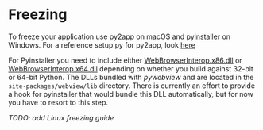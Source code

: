 # Freezing

To freeze your application use [py2app](https://py2app.readthedocs.io/en/latest/) on macOS and [pyinstaller](https://www.pyinstaller.org/) on Windows. For a reference setup.py for py2app, look [here](https://github.com/r0x0r/pywebview/blob/master/examples/py2app_setup.py)

For Pyinstaller you need to include either [WebBrowserInterop.x86.dll](https://github.com/r0x0r/pywebview/blob/master/webview/lib/WebBrowserInterop.x86.dll) or [WebBrowserInterop.x64.dll](https://github.com/r0x0r/pywebview/blob/master/webview/lib/WebBrowserInterop.x64.dll) depending on whether you build against 32-bit or 64-bit Python. The DLLs bundled with _pywebview_ and are located in the `site-packages/webview/lib` directory. There is currently an effort to provide a hook for pyinstaller that would bundle this DLL automatically, but for now you have to resort to this step.


_TODO: add Linux freezing guide_


